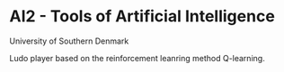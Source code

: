 AI2 - Tools of Artificial Intelligence
====
University of Southern Denmark

Ludo player based on the reinforcement leanring method Q-learning.

